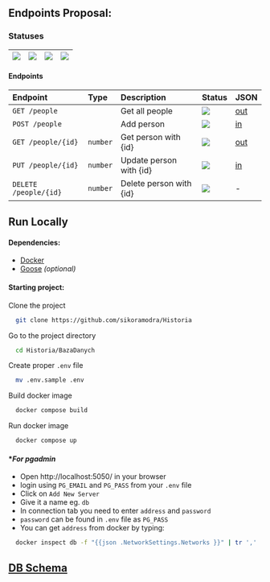## Endpoints Proposal:

### Statuses

| ![](https://img.shields.io/badge/To%20Do-D20F39) | ![](https://img.shields.io/badge/Test-FE640B) | ![](https://img.shields.io/badge/WIP-DF8E1D) | ![](https://img.shields.io/badge/Done-40A02B) |
|:-------------------------------------------------|:----------------------------------------------|:---------------------------------------------|:----------------------------------------------|


#### Endpoints

| Endpoint                                                 | Type                         | Description                    | Status                                           | JSON                              |
|:---------------------------------------------------------|:-----------------------------|:-------------------------------|:-------------------------------------------------|-----------------------------------|
| `GET /people`                                            |                              | Get all people                 | ![](https://img.shields.io/badge/Test-FE640B)    | [out](JSON.md#get-people---out)   |
| `POST /people`                                           |                              | Add person                     | ![](https://img.shields.io/badge/Test-FE640B)    | [in](JSON.md#post-people---in)    |
| `GET /people/{id}`                                       | `number`                     | Get person with {id}           | ![](https://img.shields.io/badge/Test-FE640B)    | [out](JSON.md#get-peopleid---out) |
| `PUT /people/{id}`                                       | `number`                     | Update person with {id}        | ![](https://img.shields.io/badge/To%20Do-D20F39) | [in](JSON.md#put-people---in)     |
| `DELETE /people/{id}`                                    | `number`                     | Delete person with {id}        | ![](https://img.shields.io/badge/Test-FE640B)    | -                                 |


## Run Locally

#### Dependencies:

- [Docker](https://www.docker.com/)
- [Goose](https://github.com/pressly/goose/releases) *(optional)*

#### Starting project:

Clone the project

```bash
  git clone https://github.com/sikoramodra/Historia
```

Go to the project directory

```bash
  cd Historia/BazaDanych
```

Create proper `.env` file

```bash
  mv .env.sample .env
```

Build docker image

```bash
  docker compose build
```

Run docker image

```bash
  docker compose up
```

#### **For pgadmin*

- Open http://localhost:5050/ in your browser
- login using `PG_EMAIL` and `PG_PASS` from your `.env` file
- Click on `Add New Server`
- Give it a name eg. `db`
- In connection tab you need to enter `address` and `password`
- `password` can be found in `.env` file as `PG_PASS`
- You can get `address` from docker by typing:
```bash
  docker inspect db -f "{{json .NetworkSettings.Networks }}" | tr ',' '\n' | grep "IPAddress"
```


## [DB Schema](https://dbdiagram.io/d/64fde3db02bd1c4a5e4a8afc)

